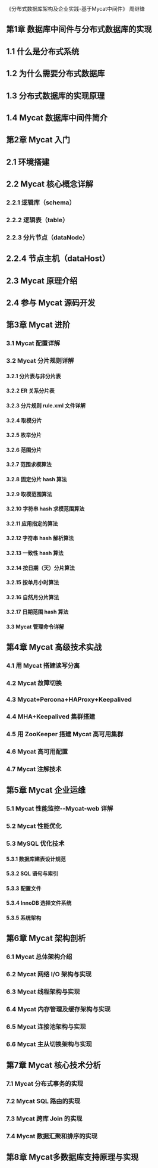 《分布式数据库架构及企业实践-基于Mycat中间件》 周继锋

## 第1章 数据库中间件与分布式数据库的实现
## 1.1 什么是分布式系统
## 1.2 为什么需要分布式数据库
## 1.3 分布式数据库的实现原理
## 1.4 Mycat 数据库中间件简介

## 第2章 Mycat 入门
## 2.1 环境搭建
## 2.2 Mycat 核心概念详解
### 2.2.1 逻辑库（schema）
### 2.2.2 逻辑表（table）
### 2.2.3 分片节点（dataNode）
## 2.2.4 节点主机（dataHost）
## 2.3 Mycat 原理介绍
## 2.4 参与 Mycat 源码开发

## 第3章 Mycat 进阶
### 3.1 Mycat 配置详解
### 3.2 Mycat 分片规则详解
#### 3.2.1 分片表与非分片表
#### 3.2.2 ER 关系分片表
#### 3.2.3 分片规则 rule.xml 文件详解
#### 3.2.4 取模分片
#### 3.2.5 枚举分片
#### 3.2.6 范围分片
#### 3.2.7 范围求模算法
#### 3.2.8 固定分片 hash 算法
#### 3.2.9 取模范围算法
#### 3.2.10 字符串 hash 求模范围算法
#### 3.2.11 应用指定的算法
#### 3.2.12 字符串 hash 解析算法
#### 3.2.13 一致性 hash 算法
#### 3.2.14 按日期（天）分片算法
#### 3.2.15 按单月小时算法 
#### 3.2.16 自然月分片算法
#### 3.2.17 日期范围 hash 算法
#### 3.3 Mycat 管理命令详解

## 第4章 Mycat 高级技术实战
### 4.1 用 Mycat 搭建读写分离
### 4.2 Mycat 故障切换
### 4.3 Mycat+Percona+HAProxy+Keepalived
### 4.4 MHA+Keepalived 集群搭建
### 4.5 用 ZooKeeper 搭建 Mycat 高可用集群
### 4.6 Mycat 高可用配置
### 4.7 Mycat 注解技术

## 第5章 Mycat 企业运维
### 5.1 Mycat 性能监控--Mycat-web 详解 
### 5.2 Mycat 性能优化
### 5.3 MySQL 优化技术
#### 5.3.1 数据库建表设计规范
#### 5.3.2 SQL 语句与索引
#### 5.3.3 配置文件
#### 5.3.4 InnoDB 选择文件系统
#### 5.3.5 系统架构

## 第6章 Mycat 架构剖析
### 6.1 Mycat 总体架构介绍
### 6.2 Mycat 网络 I/O 架构与实现
### 6.3 Mycat 线程架构与实现
### 6.4 Mycat 内存管理及缓存架构与实现
### 6.5 Mycat 连接池架构与实现
### 6.6 Mycat 主从切换架构与实现 

## 第7章 Mycat 核心技术分析
### 7.1 Mycat 分布式事务的实现
### 7.2 Mycat SQL 路由的实现
### 7.3 Mycat 跨库 Join 的实现
### 7.4 Mycat 数据汇聚和排序的实现

## 第8章 Mycat多数据库支持原理与实现
